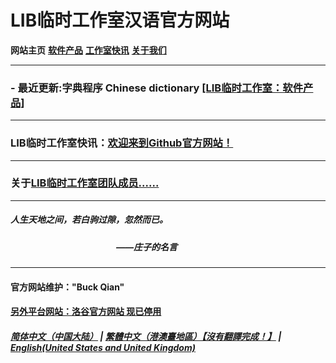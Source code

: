 # LIB临时工作室汉语官方网站

**网站主页** **[软件产品](Software)** **[工作室快讯](News)** **[关于我们](About_us)** 

------------
### - 最近更新:字典程序 Chinese dictionary [[LIB临时工作室：软件产品]](Software)

------------
### LIB临时工作室快讯：[欢迎来到Github官方网站！](news/welcome)

------------
### 关于[LIB临时工作室团队成员......](About_us)

------------

##### 人生天地之间，若白驹过隙，忽然而已。
##### &nbsp;&nbsp;&nbsp;&nbsp;&nbsp;&nbsp;&nbsp;&nbsp;&nbsp;&nbsp;&nbsp;&nbsp;&nbsp;&nbsp;&nbsp;&nbsp;&nbsp;&nbsp;&nbsp;&nbsp;&nbsp;&nbsp;&nbsp;&nbsp;&nbsp;&nbsp;&nbsp;&nbsp;&nbsp;&nbsp;&nbsp;&nbsp;&nbsp;&nbsp;&nbsp;&nbsp;&nbsp;&nbsp;&nbsp;&nbsp;&nbsp;&nbsp;&nbsp;&nbsp;&nbsp;&nbsp;&nbsp;&nbsp;&nbsp;&nbsp;&nbsp;——庄子的名言

------------
#### 官方网站维护："Buck Qian"
#### [另外平台网站：洛谷官方网站 现已停用](https://www.luogu.com.cn/paste/libps)

##### [简体中文（中国大陆）](index) | [繁體中文（港澳臺地區）【沒有翻譯完成！】](tc/index) | **[English(United States and United Kingdom)](en/index)**
